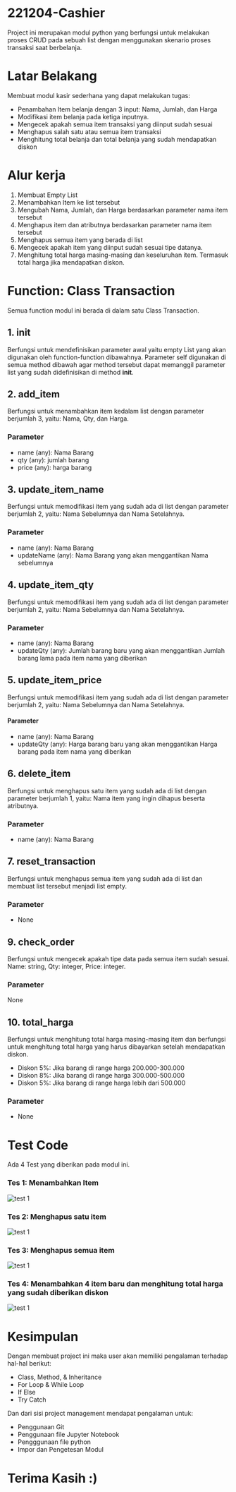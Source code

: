 # 221204-Cashier
Project ini merupakan modul python yang berfungsi untuk melakukan proses CRUD pada sebuah list dengan menggunakan skenario proses transaksi saat berbelanja. 

# Latar Belakang
Membuat modul kasir sederhana yang dapat melakukan tugas:
- Penambahan Item belanja dengan 3 input: Nama, Jumlah, dan Harga
- Modifikasi item belanja pada ketiga inputnya.
- Mengecek apakah semua item transaksi yang diinput sudah sesuai
- Menghapus salah satu atau semua item transaksi
- Menghitung total belanja dan total belanja yang sudah mendapatkan diskon

# Alur kerja
1. Membuat Empty List
2. Menambahkan Item ke list tersebut
3. Mengubah Nama, Jumlah, dan Harga berdasarkan parameter nama item tersebut
4. Menghapus item dan atributnya berdasarkan parameter nama item tersebut
5. Menghapus semua item yang berada di list
6. Mengecek apakah item yang diinput sudah sesuai tipe datanya. 
7. Menghitung total harga masing-masing dan keseluruhan item. Termasuk total harga jika mendapatkan diskon.

# Function: Class Transaction
Semua function modul ini berada di dalam satu Class Transaction.

## 1. __init__
Berfungsi untuk mendefinisikan parameter awal yaitu empty List yang akan digunakan oleh function-function dibawahnya. 
Parameter self digunakan di semua method dibawah agar method tersebut dapat memanggil parameter list yang sudah didefinisikan di method __init__.

## 2. add_item
Berfungsi untuk menambahkan item kedalam list dengan parameter berjumlah 3, yaitu: Nama, Qty, dan Harga. 
### Parameter
- name (any): Nama Barang
- qty (any): jumlah barang
- price (any): harga barang

## 3. update_item_name
Berfungsi untuk memodifikasi item yang sudah ada di list dengan parameter berjumlah 2, yaitu: Nama Sebelumnya dan Nama Setelahnya. 
### Parameter
- name (any): Nama Barang
- updateName (any): Nama Barang yang akan menggantikan Nama sebelumnya

## 4. update_item_qty
Berfungsi untuk memodifikasi item yang sudah ada di list dengan parameter berjumlah 2, yaitu: Nama Sebelumnya dan Nama Setelahnya. 
### Parameter
- name (any): Nama Barang
- updateQty (any): Jumlah barang baru yang akan menggantikan Jumlah barang lama pada item nama yang diberikan

## 5. update_item_price
Berfungsi untuk memodifikasi item yang sudah ada di list dengan parameter berjumlah 2, yaitu: Nama Sebelumnya dan Nama Setelahnya. 
#### Parameter
- name (any): Nama Barang
- updateQty (any): Harga barang baru yang akan menggantikan Harga barang pada item nama yang diberikan

## 6. delete_item
Berfungsi untuk menghapus satu item yang sudah ada di list dengan parameter berjumlah 1, yaitu: Nama item yang ingin dihapus beserta atributnya. 
### Parameter
- name (any): Nama Barang

## 7. reset_transaction
Berfungsi untuk menghapus semua item yang sudah ada di list dan membuat list tersebut menjadi list empty. 
### Parameter
- None

## 9. check_order
Berfungsi untuk mengecek apakah tipe data pada semua item sudah sesuai.
Name: string, Qty: integer, Price: integer.
### Parameter
None

## 10. total_harga
Berfungsi untuk menghitung total harga masing-masing item dan berfungsi untuk menghitung total harga yang
harus dibayarkan setelah mendapatkan diskon.
- Diskon 5%: Jika barang di range harga 200.000-300.000
- Diskon 8%: Jika barang di range harga 300.000-500.000
- Diskon 5%: Jika barang di range harga lebih dari 500.000
### Parameter
- None

# Test Code
Ada 4 Test yang diberikan pada modul ini.
### Tes 1: Menambahkan Item
![test 1](https://github.com/tgaufa/221204-Cashier/blob/main/Test%201.png)

### Tes 2: Menghapus satu item  
![test 1](https://github.com/tgaufa/221204-Cashier/blob/main/Test%202.png)
### Tes 3: Menghapus semua item  
![test 1](https://github.com/tgaufa/221204-Cashier/blob/main/Test%203.png)
### Tes 4: Menambahkan 4 item baru dan menghitung total harga yang sudah diberikan diskon  
![test 1](https://github.com/tgaufa/221204-Cashier/blob/main/Test%204.png)

# Kesimpulan
Dengan membuat project ini maka user akan memiliki pengalaman terhadap hal-hal berikut:
- Class, Method, & Inheritance
- For Loop & While Loop
- If Else
- Try Catch

Dan dari sisi project management mendapat pengalaman untuk:
- Penggunaan Git
- Penggunaan file Jupyter Notebook
- Pengggunaan file python
- Impor dan Pengetesan Modul

# Terima Kasih :)
